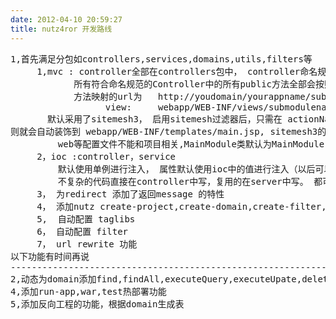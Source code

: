 ```yaml
---
date: 2012-04-10 20:59:27
title: nutz4ror 开发路线
---
```



<pre>
1,首先满足分包如controllers,services,domains,utils,filters等
     1,mvc : controller全部在controllers包中， controller命名规范： YourNameController(如果不用Controller 结尾将不对其进行映射)，方法名随便起
            所有符合命名规范的Controller中的所有public方法全部会按照一下规范进行映射
            方法映射的url为   http://youdomain/yourappname/submodulename/yourName/actionName -- &gt; controllers.submodulename.YourNameController.actionName --&gt;
                  view:     webapp/WEB-INF/views/submodulename/yourName/actionName.jsp
       默认采用了sitemesh3， 启用sitemesh过滤器后，只需在 actionName.jsp中head处加入meta name="layout" content="main" 
则就会自动装饰到 webapp/WEB-INF/templates/main.jsp, sitemesh3的语法去google
         web等配置文件不能和项目相关,MainModule类默认为MainModule.class ,MainModule在controllers中，可以参考例子进行配置
     2，ioc :controller，service
         默认使用单例进行注入， 属性默认使用ioc中的值进行注入（以后可以检查ioc中是否存在）
         不复杂的代码直接在controller中写，复用的在server中写。 都可以直接注入dao的
     3， 为redirect 添加了返回message 的特性
     4， 添加nutz create-project,create-domain,create-filter,generate-controller,generate-view,generate-all, 等模板生成功能
     5,  自动配置 taglibs
     6， 自动配置 filter
     7， url rewrite 功能
以下功能有时间再说
----------------------------------------------------------------------------
2,动态为domain添加find,findAll,executeQuery,executeUpate,delete,save,还有set,get等方法
4,添加run-app,war,test热部署功能
5,添加反向工程的功能，根据domain生成表
</pre>